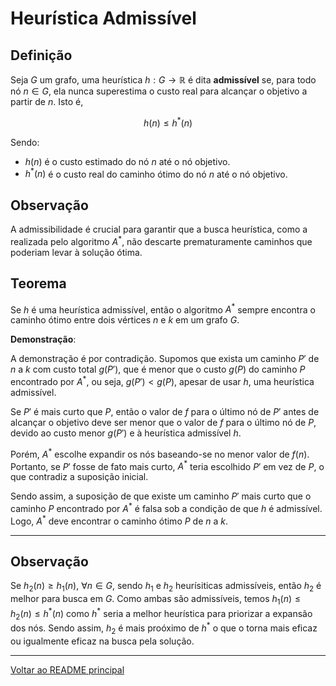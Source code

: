 # Heurística Admissível

## Definição
Seja $G$ um grafo, uma heurística $h:G\rightarrow\mathbb{R}$ é dita **admissível** se, para todo nó $n\in G$, ela nunca superestima o custo real para alcançar o objetivo a partir de $n$. Isto é,

$$
h(n) \leq h^*(n)
$$

Sendo:
- $h(n)$ é o custo estimado do nó $n$ até o nó objetivo.
- $h^*(n)$ é o custo real do caminho ótimo do nó $n$ até o nó objetivo.

## Observação
A admissibilidade é crucial para garantir que a busca heurística, como a realizada pelo algoritmo $A^*$, não descarte prematuramente caminhos que poderiam levar à solução ótima.

## Teorema
Se $h$ é uma heurística admissível, então o algoritmo $A^*$ sempre encontra o caminho ótimo entre dois vértices $n$ e $k$ em um grafo $G$.

**Demonstração**:

A demonstração é por contradição. Supomos que exista um caminho $P'$ de $n$ a $k$ com custo total $g(P')$, que é menor que o custo $g(P)$ do caminho $P$ encontrado por $A^*$, ou seja, $g(P') < g(P)$, apesar de usar $h$, uma heurística admissível.

Se $P'$ é mais curto que $P$, então o valor de $f$ para o último nó de $P'$ antes de alcançar o objetivo deve ser menor que o valor de $f$ para o último nó de $P$, devido ao custo menor $g(P')$ e à heurística admissível $h$.

Porém, $A^*$ escolhe expandir os nós baseando-se no menor valor de $f(n)$. Portanto, se $P'$ fosse de fato mais curto, $A^*$ teria escolhido $P'$ em vez de $P$, o que contradiz a suposição inicial.

Sendo assim, a suposição de que existe um caminho $P'$ mais curto que o caminho $P$ encontrado por $A^*$ é falsa sob a condição de que $h$ é admissível. Logo, $A^*$ deve encontrar o caminho ótimo $P$ de $n$ a $k$.

---

## Observação
Se $h_2(n)\ge h_1(n)$, $\forall n\in G$, sendo $h_1$ e $h_2$ heurísiticas admissíveis, então $h_2$ é melhor para busca em $G$. Como ambas são admissíveis, temos $h_1(n)\le h_2(n)\le h^*(n)$ como $h^*$ seria a melhor heurística para priorizar a expansão dos nós. Sendo assim, $h_2$ é mais proóximo de $h^*$ o que o torna mais eficaz ou igualmente eficaz na busca pela solução.

---

[Voltar ao README principal](../../../README.md)